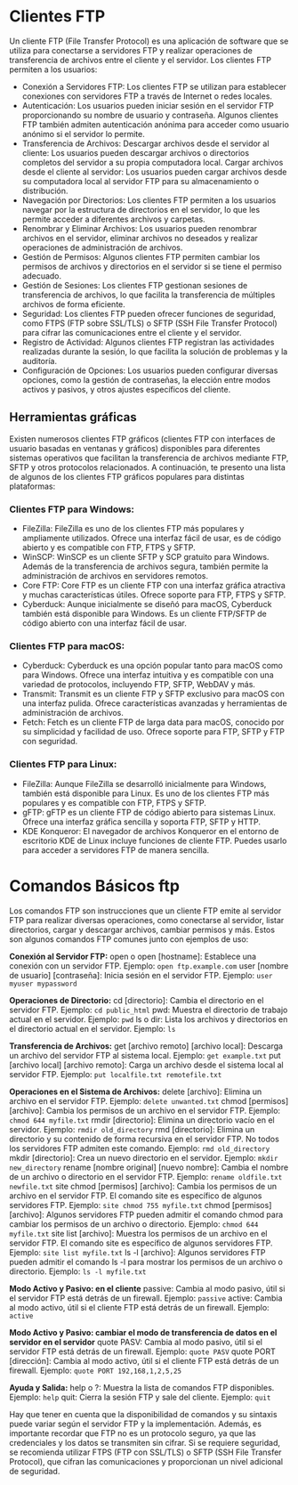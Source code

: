 # Clientes FTP

Un cliente FTP (File Transfer Protocol) es una aplicación de software que se utiliza para conectarse a servidores FTP y realizar operaciones de transferencia de archivos entre el cliente y el servidor. Los clientes FTP permiten a los usuarios:

- Conexión a Servidores FTP: Los clientes FTP se utilizan para establecer conexiones con servidores FTP a través de Internet o redes locales.
- Autenticación: Los usuarios pueden iniciar sesión en el servidor FTP proporcionando su nombre de usuario y contraseña. Algunos clientes FTP también admiten autenticación anónima para acceder como usuario anónimo si el servidor lo permite.
- Transferencia de Archivos: Descargar archivos desde el servidor al cliente: Los usuarios pueden descargar archivos o directorios completos del servidor a su propia computadora local. Cargar archivos desde el cliente al servidor: Los usuarios pueden cargar archivos desde su computadora local al servidor FTP para su almacenamiento o distribución.
- Navegación por Directorios: Los clientes FTP permiten a los usuarios navegar por la estructura de directorios en el servidor, lo que les permite acceder a diferentes archivos y carpetas.
- Renombrar y Eliminar Archivos: Los usuarios pueden renombrar archivos en el servidor, eliminar archivos no deseados y realizar operaciones de administración de archivos.
- Gestión de Permisos: Algunos clientes FTP permiten cambiar los permisos de archivos y directorios en el servidor si se tiene el permiso adecuado.
- Gestión de Sesiones: Los clientes FTP gestionan sesiones de transferencia de archivos, lo que facilita la transferencia de múltiples archivos de forma eficiente.
- Seguridad: Los clientes FTP pueden ofrecer funciones de seguridad, como FTPS (FTP sobre SSL/TLS) o SFTP (SSH File Transfer Protocol) para cifrar las comunicaciones entre el cliente y el servidor.
- Registro de Actividad: Algunos clientes FTP registran las actividades realizadas durante la sesión, lo que facilita la solución de problemas y la auditoría.
- Configuración de Opciones: Los usuarios pueden configurar diversas opciones, como la gestión de contraseñas, la elección entre modos activos y pasivos, y otros ajustes específicos del cliente.

## Herramientas gráficas

Existen numerosos clientes FTP gráficos (clientes FTP con interfaces de usuario basadas en ventanas y gráficos) disponibles para diferentes sistemas operativos que facilitan la transferencia de archivos mediante FTP, SFTP y otros protocolos relacionados. A continuación, te presento una lista de algunos de los clientes FTP gráficos populares para distintas plataformas:

### Clientes FTP para Windows:

- FileZilla: FileZilla es uno de los clientes FTP más populares y ampliamente utilizados. Ofrece una interfaz fácil de usar, es de código abierto y es compatible con FTP, FTPS y SFTP.
- WinSCP: WinSCP es un cliente SFTP y SCP gratuito para Windows. Además de la transferencia de archivos segura, también permite la administración de archivos en servidores remotos.
- Core FTP: Core FTP es un cliente FTP con una interfaz gráfica atractiva y muchas características útiles. Ofrece soporte para FTP, FTPS y SFTP.
- Cyberduck: Aunque inicialmente se diseñó para macOS, Cyberduck también está disponible para Windows. Es un cliente FTP/SFTP de código abierto con una interfaz fácil de usar.

### Clientes FTP para macOS:

- Cyberduck: Cyberduck es una opción popular tanto para macOS como para Windows. Ofrece una interfaz intuitiva y es compatible con una variedad de protocolos, incluyendo FTP, SFTP, WebDAV y más.
- Transmit: Transmit es un cliente FTP y SFTP exclusivo para macOS con una interfaz pulida. Ofrece características avanzadas y herramientas de administración de archivos.
- Fetch: Fetch es un cliente FTP de larga data para macOS, conocido por su simplicidad y facilidad de uso. Ofrece soporte para FTP, SFTP y FTP con seguridad.

### Clientes FTP para Linux:

- FileZilla: Aunque FileZilla se desarrolló inicialmente para Windows, también está disponible para Linux. Es uno de los clientes FTP más populares y es compatible con FTP, FTPS y SFTP.
- gFTP: gFTP es un cliente FTP de código abierto para sistemas Linux. Ofrece una interfaz gráfica sencilla y soporta FTP, SFTP y HTTP.
- KDE Konqueror: El navegador de archivos Konqueror en el entorno de escritorio KDE de Linux incluye funciones de cliente FTP. Puedes usarlo para acceder a servidores FTP de manera sencilla.

# Comandos Básicos ftp
Los comandos FTP son instrucciones que un cliente FTP emite al servidor FTP para realizar diversas operaciones, como conectarse al servidor, listar directorios, cargar y descargar archivos, cambiar permisos y más. Estos son algunos comandos FTP comunes junto con ejemplos de uso:

**Conexión al Servidor FTP:**
open o open [hostname]: Establece una conexión con un servidor FTP. Ejemplo: `open ftp.example.com`
user [nombre de usuario] [contraseña]: Inicia sesión en el servidor FTP. Ejemplo: `user myuser mypassword`

**Operaciones de Directorio:**
cd [directorio]: Cambia el directorio en el servidor FTP. Ejemplo: `cd public_html`
pwd: Muestra el directorio de trabajo actual en el servidor. Ejemplo: `pwd`
ls o dir: Lista los archivos y directorios en el directorio actual en el servidor. Ejemplo: `ls`

**Transferencia de Archivos:**
get [archivo remoto] [archivo local]: Descarga un archivo del servidor FTP al sistema local. Ejemplo: `get example.txt`
put [archivo local] [archivo remoto]: Carga un archivo desde el sistema local al servidor FTP. Ejemplo: `put localfile.txt remotefile.txt`

**Operaciones en el Sistema de Archivos:**
delete [archivo]: Elimina un archivo en el servidor FTP. Ejemplo: `delete unwanted.txt`
chmod [permisos] [archivo]: Cambia los permisos de un archivo en el servidor FTP. Ejemplo: `chmod 644 myfile.txt`
rmdir [directorio]: Elimina un directorio vacío en el servidor. Ejemplo: `rmdir old_directory`
rmd [directorio]: Elimina un directorio y su contenido de forma recursiva en el servidor FTP. No todos los servidores FTP admiten este comando. Ejemplo: `rmd old_directory`
mkdir [directorio]: Crea un nuevo directorio en el servidor. Ejemplo: `mkdir new_directory`
rename [nombre original] [nuevo nombre]: Cambia el nombre de un archivo o directorio en el servidor FTP. Ejemplo: `rename oldfile.txt newfile.txt`
site chmod [permisos] [archivo]: Cambia los permisos de un archivo en el servidor FTP. El comando site es específico de algunos servidores FTP. Ejemplo: `site chmod 755 myfile.txt`
chmod [permisos] [archivo]: Algunos servidores FTP pueden admitir el comando chmod para cambiar los permisos de un archivo o directorio. Ejemplo: `chmod 644 myfile.txt`
site list [archivo]: Muestra los permisos de un archivo en el servidor FTP. El comando site es específico de algunos servidores FTP. Ejemplo: `site list myfile.txt`
ls -l [archivo]: Algunos servidores FTP pueden admitir el comando ls -l para mostrar los permisos de un archivo o directorio. Ejemplo: `ls -l myfile.txt`

**Modo Activo y Pasivo: en el cliente**
passive: Cambia al modo pasivo, útil si el servidor FTP está detrás de un firewall. Ejemplo: `passive`
active: Cambia al modo activo, útil si el cliente FTP está detrás de un firewall. Ejemplo: `active`

**Modo Activo y Pasivo: cambiar el modo de transferencia de datos en el servidor en el servidor**
quote PASV: Cambia al modo pasivo, útil si el servidor FTP está detrás de un firewall. Ejemplo: `quote PASV`
quote PORT [dirección]: Cambia al modo activo, útil si el cliente FTP está detrás de un firewall. Ejemplo: `quote PORT 192,168,1,2,5,25`

**Ayuda y Salida:**
help o ?: Muestra la lista de comandos FTP disponibles. Ejemplo: `help`
quit: Cierra la sesión FTP y sale del cliente. Ejemplo: `quit`

Hay que tener en cuenta que la disponibilidad de comandos y su sintaxis puede variar según el servidor FTP y la implementación. Además, es importante recordar que FTP no es un protocolo seguro, ya que las credenciales y los datos se transmiten sin cifrar. Si se requiere seguridad, se recomienda utilizar FTPS (FTP con SSL/TLS) o SFTP (SSH File Transfer Protocol), que cifran las comunicaciones y proporcionan un nivel adicional de seguridad.
